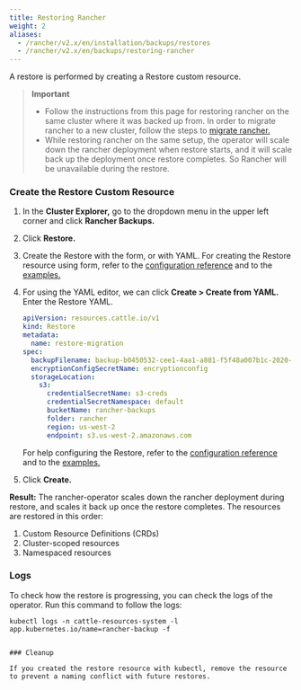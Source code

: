 ```yaml
---
title: Restoring Rancher
weight: 2
aliases:
  - /rancher/v2.x/en/installation/backups/restores
  - /rancher/v2.x/en/backups/restoring-rancher
---
```


A restore is performed by creating a Restore custom resource. 

> **Important**
>
> * Follow the instructions from this page for restoring rancher on the same cluster where it was backed up from. In order to migrate rancher to a new cluster, follow the steps to [migrate rancher.]({{<baseurl>}}/rancher/v2.5/en/backups/migrating-rancher)
> * While restoring rancher on the same setup, the operator will scale down the rancher deployment when restore starts, and it will scale back up the deployment once restore completes. So Rancher will be unavailable during the restore.

### Create the Restore Custom Resource

1. In the **Cluster Explorer,** go to the dropdown menu in the upper left corner and click **Rancher Backups.**
1. Click **Restore.**
1. Create the Restore with the form, or with YAML.  For creating the Restore resource using form, refer to the [configuration reference]({{<baseurl>}}/rancher/v2.5/en/backups/configuration/restore-config) and to the [examples.]({{<baseurl>}}/rancher/v2.5/en/backups/examples)
1. For using the YAML editor, we can click **Create > Create from YAML.** Enter the Restore YAML.

    ```yaml
    apiVersion: resources.cattle.io/v1
	kind: Restore
	metadata:
	  name: restore-migration
	spec:
	  backupFilename: backup-b0450532-cee1-4aa1-a881-f5f48a007b1c-2020-09-15T07-27-09Z.tar.gz
	  encryptionConfigSecretName: encryptionconfig
	  storageLocation:
	    s3:
	      credentialSecretName: s3-creds
	      credentialSecretNamespace: default
	      bucketName: rancher-backups
	      folder: rancher
	      region: us-west-2
	      endpoint: s3.us-west-2.amazonaws.com
      ```

      For help configuring the Restore, refer to the [configuration reference]({{<baseurl>}}/rancher/v2.5/en/backups/configuration/restore-config) and to the [examples.]({{<baseurl>}}/rancher/v2.5/en/backups/examples)

1. Click **Create.**

**Result:** The rancher-operator scales down the rancher deployment during restore, and scales it back up once the restore completes. The resources are restored in this order:

1. Custom Resource Definitions (CRDs)
2. Cluster-scoped resources
3. Namespaced resources

### Logs

To check how the restore is progressing, you can check the logs of the operator. Run this command to follow the logs:

```
kubectl logs -n cattle-resources-system -l app.kubernetes.io/name=rancher-backup -f


### Cleanup

If you created the restore resource with kubectl, remove the resource to prevent a naming conflict with future restores.